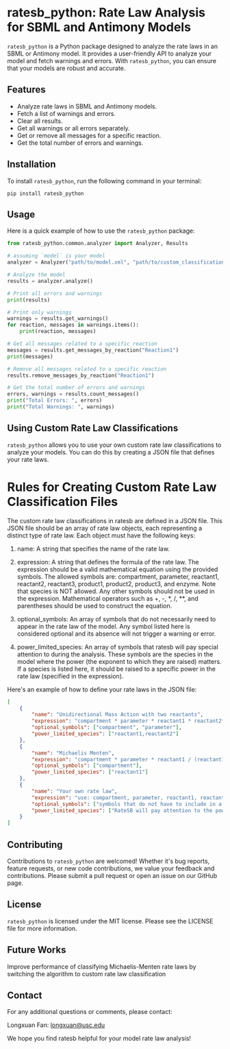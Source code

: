 # ratesb_python: Rate Law Analysis for SBML and Antimony Models

`ratesb_python` is a Python package designed to analyze the rate laws in an SBML or Antimony model. It provides a user-friendly API to analyze your model and fetch warnings and errors. With `ratesb_python`, you can ensure that your models are robust and accurate.

## Features

- Analyze rate laws in SBML and Antimony models.
- Fetch a list of warnings and errors.
- Clear all results.
- Get all warnings or all errors separately.
- Get or remove all messages for a specific reaction.
- Get the total number of errors and warnings.

## Installation

To install `ratesb_python`, run the following command in your terminal:

``pip install ratesb_python``


## Usage

Here is a quick example of how to use the `ratesb_python` package:

```python
from ratesb_python.common.analyzer import Analyzer, Results

# assuming `model` is your model
analyzer = Analyzer("path/to/model.xml", "path/to/custom_classifications.json")

# Analyze the model
results = analyzer.analyze()

# Print all errors and warnings
print(results)

# Print only warnings
warnings = results.get_warnings()
for reaction, messages in warnings.items():
    print(reaction, messages)

# Get all messages related to a specific reaction
messages = results.get_messages_by_reaction("Reaction1")
print(messages)

# Remove all messages related to a specific reaction
results.remove_messages_by_reaction("Reaction1")

# Get the total number of errors and warnings
errors, warnings = results.count_messages()
print("Total Errors: ", errors)
print("Total Warnings: ", warnings)
```

## Using Custom Rate Law Classifications

`ratesb_python` allows you to use your own custom rate law classifications to analyze your models. You can do this by creating a JSON file that defines your rate laws.

# Rules for Creating Custom Rate Law Classification Files
The custom rate law classifications in ratesb are defined in a JSON file. This JSON file should be an array of rate law objects, each representing a distinct type of rate law. Each object must have the following keys:

1. name: A string that specifies the name of the rate law.

2. expression: A string that defines the formula of the rate law. The expression should be a valid mathematical equation using the provided symbols. The allowed symbols are: compartment, parameter, reactant1, reactant2, reactant3, product1, product2, product3, and enzyme. Note that species is NOT allowed. Any other symbols should not be used in the expression. Mathematical operators such as +, -, *, /, **, and parentheses should be used to construct the equation.

3. optional_symbols: An array of symbols that do not necessarily need to appear in the rate law of the model. Any symbol listed here is considered optional and its absence will not trigger a warning or error.

4. power_limited_species: An array of symbols that ratesb will pay special attention to during the analysis. These symbols are the species in the model where the power (the exponent to which they are raised) matters. If a species is listed here, it should be raised to a specific power in the rate law (specified in the expression).

Here's an example of how to define your rate laws in the JSON file:

```json
[
    {
        "name": "Unidirectional Mass Action with two reactants",
        "expression": "compartment * parameter * reactant1 * reactant2**2",
        "optional_symbols": ["compartment", "parameter"],
        "power_limited_species": ["reactant1,reactant2"]
    },
    {
        "name": "Michaelis Menten",
        "expression": "compartment * parameter * reactant1 / (reactant1 + parameter)",
        "optional_symbols": ["compartment"],
        "power_limited_species": ["reactant1"]
    },
    {
        "name": "Your own rate law",
        "expression": "use: compartment, parameter, reactant1, reactant2, reactant3, product1, product2, product3, enzyme. Do NOT use: species",
        "optional_symbols": ["symbols that do not have to include in a rate law"],
        "power_limited_species": ["RateSB will pay attention to the power of these species (power matters in this case) symbols that have to be set to a certain power in a rate law (please specify power in the expression)"]
    }
]
```

## Contributing

Contributions to `ratesb_python` are welcomed! Whether it's bug reports, feature requests, or new code contributions, we value your feedback and contributions. Please submit a pull request or open an issue on our GitHub page.

## License

`ratesb_python` is licensed under the MIT license. Please see the LICENSE file for more information.

## Future Works

Improve performance of classifying Michaelis-Menten rate laws by switching the algorithm to custom rate law classification

## Contact

For any additional questions or comments, please contact:

Longxuan Fan: longxuan@usc.edu

We hope you find ratesb helpful for your model rate law analysis!
